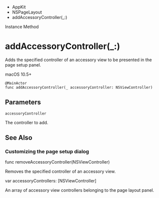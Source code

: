 

- AppKit
- NSPageLayout
-  addAccessoryController(\_:) 

Instance Method

# addAccessoryController(\_:)

Adds the specified controller of an accessory view to be presented in the page setup panel.

macOS 10.5+

``` source
@MainActor
func addAccessoryController(_ accessoryController: NSViewController)
```

## Parameters 

`accessoryController`  

The controller to add.

## See Also

### Customizing the page setup dialog

func removeAccessoryController(NSViewController)

Removes the specified controller of an accessory view.

var accessoryControllers: [NSViewController]

An array of accessory view controllers belonging to the page layout panel.


